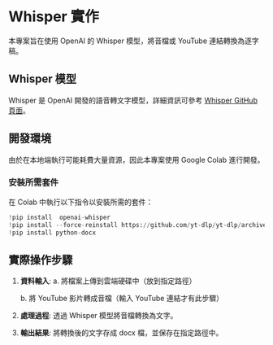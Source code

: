 # Whisper 實作
 
本專案旨在使用 OpenAI 的 Whisper 模型，將音檔或 YouTube 連結轉換為逐字稿。
 
## Whisper 模型
Whisper 是 OpenAI 開發的語音轉文字模型，詳細資訊可參考 [Whisper GitHub 頁面](https://github.com/openai/whisper)。
 
## 開發環境
由於在本地端執行可能耗費大量資源，因此本專案使用 Google Colab 進行開發。
 
### 安裝所需套件
在 Colab 中執行以下指令以安裝所需的套件：
 
```python
!pip install  openai-whisper
!pip install --force-reinstall https://github.com/yt-dlp/yt-dlp/archive/master.tar.gz
!pip install python-docx
```
 
## 實際操作步驟
 
1. **資料輸入**:
   a. 將檔案上傳到雲端硬碟中（放到指定路徑）
   
   b. 將 YouTube 影片轉成音檔（輸入 YouTube 連結才有此步驟）
 
3. **處理過程**:
   透過 Whisper 模型將音檔轉換為文字。
 
4. **輸出結果**:
   將轉換後的文字存成 docx 檔，並保存在指定路徑中。
